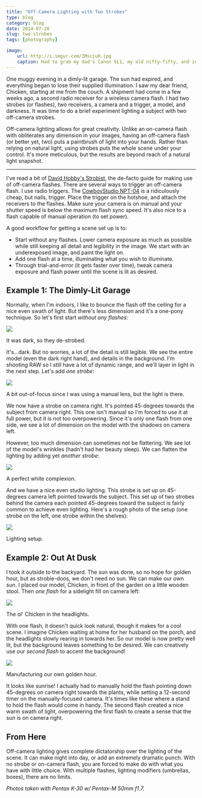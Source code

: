 ```yaml
---
title: "Off-Camera Lighting with Two Strobes"
type: blog
category: blog
date: 2014-07-28
slug: two-strobes
tags: [photography]

image:
    url: http://i.imgur.com/IMscjuR.jpg
    caption: Had to grab my dad's Canon SL1, my old nifty-fifty, and install proprietary Canon RAW support for this measly shot.
---
```


One muggy evening in a dimly-lit garage. The sun had expired, and everything
began to lose their supplied illumination. I saw my dear friend, Chicken,
starting at me from the couch. A shipment had come in a few weeks ago, a second
radio receiver for a wireless camera flash. I had two strobes (or flashes), two
receivers, a camera and a trigger, a model, and darkness. It was time to do a
brief experiment lighting a subject with two off-camera strobes.

Off-camera lighting allows for great creativity. Unlike an on-camera flash with
obliterates any dimension in your images, having an off-camera flash (or better
yet, two) puts a paintbrush of light into your hands. Rather than relying on
natural light, using strobes puts the whole scene under your control. It's more
meticulous, but the results are beyond reach of a natural light snapshot.

---

I've read a bit of [David Hobby's
Strobist](http://strobist.blogspot.com/2006/03/lighting-101.html), the de-facto
guide for making use of off-camera flashes. There are several ways to trigger
an off-camera flash. I use radio triggers. The [CowboyStudio
NPT-04](http://www.amazon.com/CowboyStudio-NPT-04-Channel-Wireless-Receiver/dp/B002W3IXZW)
is a ridiculously cheap, but nails, trigger. Place the trigger on the hotshoe,
and attach the receivers to the flashes. Make sure your camera is on manual and
your shutter speed is below the maximum flash sync speed. It's also nice to a
flash capable of manual operation (to set power).

A good workflow for getting a scene set up is to:

- Start without any flashes. Lower camera exposure as much as possible while
  still keeping all detail and legibility in the image. We start with an
  underexposed image, and paint the light on.
- Add one flash at a time, illuminating what you wish to illuminate.
- Through trial-and-error (it gets faster over time), tweak camera exposure
  and flash power until the scene is lit as desired.

## Example 1: The Dimly-Lit Garage

Normally, when I'm indoors, I like to bounce the flash off the ceiling for a
nice even swath of light. But there's less dimension and it's a one-pony
technique. So let's first start *without any flashes*:

![](http://i.imgur.com/g0vQnVy.jpg)
<div class="page-caption"><span>
It was dark, so they de-strobed.
</span></div>

It's...dark. But no worries, a lot of the detail is still legible. We see the
entire model (even the dark right hand), and details in the background. I'm
shooting RAW so I still have a lot of dynamic range, and we'll layer in light
in the next step. Let's add *one strobe*:

![](http://i.imgur.com/whJYX1M.jpg)
<div class="page-caption"><span>
A bit out-of-focus since I was using a manual lens, but the light is there.
</span></div>

We now have a strobe on camera right. It's pointed 45-degrees towards the
subject from camera right. This one isn't manual so I'm forced to use it at
full power, but it is not too overpowering. Since it's only one flash from one
side, we see a lot of dimension on the model with the shadows on camera left.

However, too much dimension can sometimes not be flattering. We see lot of the
model's wrinkles (hadn't had her beauty sleep). We can flatten the lighting by
adding yet *another strobe*:

![](http://i.imgur.com/J7eVG0f.jpg)
<div class="page-caption"><span>
A perfect white complexion.
</span></div>

And we have a nice even studio lighting. This strobe is set up on 45-degrees
camera left pointed towards the subject. This set up of two strobes behind the
camera each pointed 45-degrees toward the subject is fairly common to achieve
even lighting. Here's a rough photo of the setup (one strobe on the left,
one strobe within the shelves):

![](http://i.imgur.com/wbwCOzP.jpg)
<div class="page-caption"><span>
Lighting setup.
</span></div>

## Example 2: Out At Dusk

I took it outside to the backyard. The sun was done, so no hope for golden
hour, but as strobie-doos, we don't need no sun. We can make our own sun. I
placed our model, Chicken, in front of the garden on a little wooden stool.
Then *one flash* for a sidelight fill on camera left:

![](http://i.imgur.com/ysrUcRC.jpg)
<div class="page-caption"><span>
The ol' Chicken in the headlights.
</span></div>

With one flash, it doesn't quick look natural, though it makes for a cool
scene. I imagine Chicken waiting at home for her husband on the porch, and the
headlights slowly rearing in towards her. So our model is now pretty well lit,
but the background leaves something to be desired. We can creatively use our
*second flash* to accent the background!

![](http://i.imgur.com/ORNBKr1.jpg)
<div class="page-caption"><span>
Manufacturing our own golden hour.
</span></div>

It looks like sunrise! I actually had to manually hold the flash pointing down
45-degrees on camera right towards the plants, while setting a 12-second timer
on the manually-focused camera. It's times like these where a stand to hold the
flash would come in handy. The second flash created a nice warm swath of light,
overpowering the first flash to create a sense that the sun is on camera right.

## From Here

Off-camera lighting gives complete dictatorship over the lighting of the scene.
It can make night into day, or add an extremely dramatic punch. With no strobe
or on-camera flash, you are forced to make do with what you have with little
choice. With multiple flashes, lighting modifiers (umbrellas, boxes), there are
no limits.

*Photos taken with Pentax K-30 w/ Pentax-M 50mm f1.7.*
